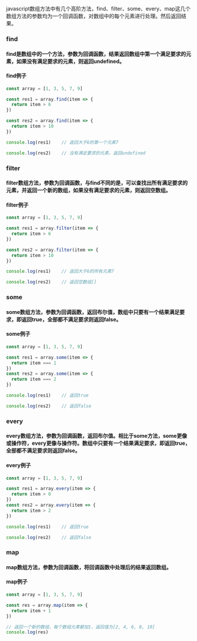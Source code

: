 javascript数组方法中有几个高阶方法，find、filter、some、every、map这几个数组方法的参数均为一个回调函数，对数组中的每个元素进行处理。然后返回结果。

### find
#### find是数组中的一个方法，参数为回调函数，结果返回数组中第一个满足要求的元素，如果没有满足要求的元素，则返回undefined。

#### find例子

```javascript
const array = [1, 3, 5, 7, 9]

const res1 = array.find(item => {
  return item > 6
})

const res2 = array.find(item => {
  return item > 10
})

console.log(res1)    // 返回大于6的第一个元素7

console.log(res2)    // 没有满足要求的元素，返回undefined
```
### filter
#### filter数组方法，参数为回调函数，与find不同的是，可以查找出所有满足要求的元素，并返回一个新的数组，如果没有满足要求的元素，则返回空数组。

#### filter例子
```javascript
const array = [1, 3, 5, 7, 9]

const res1 = array.filter(item => {
  return item > 6
})

const res2 = array.filter(item => {
  return item > 10
})

console.log(res1)    // 返回大于6的所有元素7

console.log(res2)    // 返回空数组[]
```
### some
#### some数组方法，参数为回调函数，返回布尔值，数组中只要有一个结果满足要求，即返回true，全部都不满足要求则返回false。

#### some例子
```javascript
const array = [1, 3, 5, 7, 9]

const res1 = array.some(item => {
  return item === 1
})
const res2 = array.some(item => {
  return item === 2
})

console.log(res1)    // 返回true

console.log(res2)    // 返回false
```
### every

#### every数组方法，参数为回调函数，返回布尔值。相比于some方法，some更像或操作符，every更像与操作符。数组中只要有一个结果满足要求，即返回true，全部都不满足要求则返回false。

#### every例子
```javascript
const array = [1, 3, 5, 7, 9]

const res1 = array.every(item => {
  return item > 0
})
const res2 = array.every(item => {
  return item > 2
})

console.log(res1)    // 返回true

console.log(res2)    // 返回false
```
### map
#### map数组方法，参数为回调函数，将回调函数中处理后的结果返回数组。

#### map例子
```javascript
const array = [1, 3, 5, 7, 9]

const res = array.map(item => {
  return item + 1
})

// 返回一个新的数组，每个数组元素都加1，返回值为[2, 4, 6, 8, 10]
console.log(res)
```
